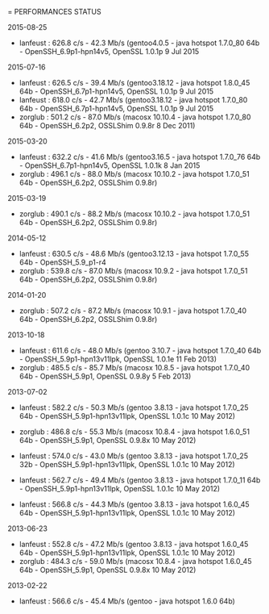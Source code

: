 = PERFORMANCES STATUS

2015-08-25
  - lanfeust : 626.8 c/s - 42.3 Mb/s (gentoo4.0.5    - java hotspot 1.7.0_80 64b - OpenSSH_6.9p1-hpn14v5, OpenSSL 1.0.1p 9 Jul 2015

2015-07-16
  - lanfeust : 626.5 c/s - 39.4 Mb/s (gentoo3.18.12  - java hotspot 1.8.0_45 64b - OpenSSH_6.7p1-hpn14v5, OpenSSL 1.0.1p 9 Jul 2015
  - lanfeust : 618.0 c/s - 42.7 Mb/s (gentoo3.18.12  - java hotspot 1.7.0_80 64b - OpenSSH_6.7p1-hpn14v5, OpenSSL 1.0.1p 9 Jul 2015
  - zorglub  : 501.2 c/s - 87.0 Mb/s (macosx 10.10.4 - java hotspot 1.7.0_80 64b - OpenSSH_6.2p2, OSSLShim 0.9.8r 8 Dec 2011)

2015-03-20
  - lanfeust : 632.2 c/s - 41.6 Mb/s (gentoo3.16.5   - java hotspot 1.7.0_76 64b - OpenSSH_6.7p1-hpn14v5, OpenSSL 1.0.1k 8 Jan 2015
  - zorglub  : 496.1 c/s - 88.0 Mb/s (macosx 10.10.2 - java hotspot 1.7.0_51 64b - OpenSSH_6.2p2, OSSLShim 0.9.8r)

2015-03-19
  - zorglub  : 490.1 c/s - 88.2 Mb/s (macosx 10.10.2 - java hotspot 1.7.0_51 64b - OpenSSH_6.2p2, OSSLShim 0.9.8r)

2014-05-12
  - lanfeust : 630.5 c/s - 48.6 Mb/s (gentoo3.12.13 - java hotspot 1.7.0_55 64b - OpenSSH_5.9_p1-r4
  - zorglub  : 539.8 c/s - 87.0 Mb/s (macosx 10.9.2 - java hotspot 1.7.0_51 64b - OpenSSH_6.2p2, OSSLShim 0.9.8r)

2014-01-20
  - zorglub  : 507.2 c/s - 87.2 Mb/s (macosx 10.9.1 - java hotspot 1.7.0_40 64b - OpenSSH_6.2p2, OSSLShim 0.9.8r)

2013-10-18
  - lanfeust : 611.6 c/s - 48.0 Mb/s (gentoo 3.10.7 - java hotspot 1.7.0_40 64b - OpenSSH_5.9p1-hpn13v11lpk, OpenSSL 1.0.1e 11 Feb 2013)
  - zorglub  : 485.5 c/s - 85.7 Mb/s (macosx 10.8.5 - java hotspot 1.7.0_40 64b - OpenSSH_5.9p1, OpenSSL 0.9.8y 5 Feb 2013)

2013-07-02
  - lanfeust : 582.2 c/s - 50.3 Mb/s (gentoo 3.8.13 - java hotspot 1.7.0_25 64b - OpenSSH_5.9p1-hpn13v11lpk, OpenSSL 1.0.1c 10 May 2012)
  - zorglub  : 486.8 c/s - 55.3 Mb/s (macosx 10.8.4 - java hotspot 1.6.0_51 64b - OpenSSH_5.9p1, OpenSSL 0.9.8x 10 May 2012)
 
  - lanfeust : 574.0 c/s - 43.0 Mb/s (gentoo 3.8.13 - java hotspot 1.7.0_25 32b - OpenSSH_5.9p1-hpn13v11lpk, OpenSSL 1.0.1c 10 May 2012)
  - lanfeust : 562.7 c/s - 49.4 Mb/s (gentoo 3.8.13 - java hotspot 1.7.0_11 64b - OpenSSH_5.9p1-hpn13v11lpk, OpenSSL 1.0.1c 10 May 2012)
  - lanfeust : 566.8 c/s - 44.3 Mb/s (gentoo 3.8.13 - java hotspot 1.6.0_45 64b - OpenSSH_5.9p1-hpn13v11lpk, OpenSSL 1.0.1c 10 May 2012)

2013-06-23
  - lanfeust : 552.8 c/s - 47.2 Mb/s (gentoo 3.8.13 - java hotspot 1.6.0_45 64b - OpenSSH_5.9p1-hpn13v11lpk, OpenSSL 1.0.1c 10 May 2012)
  - zorglub  : 484.3 c/s - 59.0 Mb/s (macosx 10.8.4 - java hotspot 1.6.0_45 64b - OpenSSH_5.9p1, OpenSSL 0.9.8x 10 May 2012)

2013-02-22
  - lanfeust : 566.6 c/s - 45.4 Mb/s (gentoo - java hotspot 1.6.0 64b)

